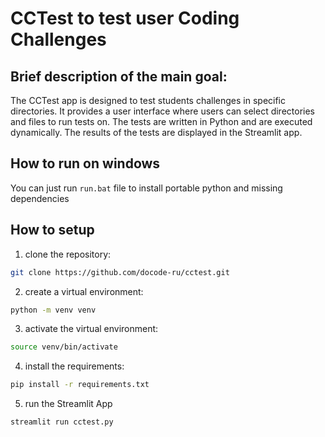 # CCTest to test user Coding Challenges

## Brief description of the main goal:

The CCTest app is designed to test students challenges in specific directories. It provides a user interface where users can select directories and files to run tests on. The tests are written in Python and are executed dynamically. The results of the tests are displayed in the Streamlit app.


## How to run on windows
You can just run `run.bat` file to install portable python and missing dependencies


## How to setup

1. clone the repository:
```bash 
git clone https://github.com/docode-ru/cctest.git
```
2. create a virtual environment:
```bash
python -m venv venv
```
3. activate the virtual environment:
```bash
source venv/bin/activate
```

4. install the requirements:
```bash
pip install -r requirements.txt
```

5. run the Streamlit App
```bash
streamlit run cctest.py
```